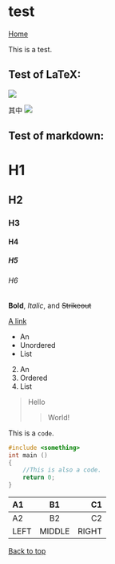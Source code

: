 # test

[Home](https://dovuque.github.io/)

This is a test.

## Test of LaTeX:

![](http://latex.codecogs.com/gif.latex?x^3+3px+2q=0\\x_1=\sqrt[3]{-q+\sqrt{q^2+p^3}}+\sqrt[3]{-q-\sqrt{q^2+p^3}}\\x_2=\omega\sqrt[3]{-q+\sqrt{q^2+p^3}}+\omega^2\sqrt[3]{-q-\sqrt{q^2+p^3}}\\x_3=\omega^2\sqrt[3]{-q+\sqrt{q^2+p^3}}+\omega\sqrt[3]{-q-\sqrt{q^2+p^3}})

其中 ![](http://latex.codecogs.com/gif.latex?\omega=-\frac12+\frac{\sqrt3}2\text%20i,\omega^2=-\frac12-\frac{\sqrt3}2\text%20i,\text%20i=\sqrt{-1})

## Test of markdown:

# H1

## H2

### H3

#### H4

##### H5

###### H6

**Bold**, *Italic*, and ~~Strikeout~~

[A link](https://unthique.github.io/)

* An
* Unordered
* List

2. An
2. Ordered
3. List

> Hello
>> World!

This is a `code`.

```cpp
#include <something>
int main ()
{
    //This is also a code.
    return 0;
}
```

|A1|B1|C1|
|:--|:--:|--:|
|A2|B2|C2|
|LEFT|MIDDLE|RIGHT|

[Back to top](https://dovuque.github.io/test/#top)
